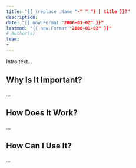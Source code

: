 ```yaml
---
title: "{{ (replace .Name "-" " ") | title }}?"
description:
date: "{{ now.Format "2006-01-02" }}"
lastmod: "{{ now.Format "2006-01-02" }}"
# Author(s)
team:
-
---
```


Intro text...

## Why Is It Important? 

...

## How Does It Work? 

...

## How Can I Use It?

...